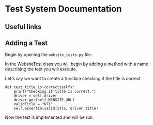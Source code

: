 # Test System Documentation

## Useful links
[](https://kapeli.com/cheat_sheets/Python_unittest_Assertions.docset/Contents/Resources/Documents/index)
[](https://selenium-python.readthedocs.io/locating-elements.html)
[](https://selenium-python.readthedocs.io/navigating.html)

## Adding a Test

Begin by opening the `website_tests.py` file.

In the WebsiteTest class you will begin by adding a method with a name describing the test you will execute.

Let's say we want to create a function checking if the title is correct.
```
def test_title_is_correct(self):
    print("Checking if title is correct.")
    driver = self.driver
    driver.get(self.WEBSITE_URL)
    validTitle = "NTI"
    self.assertIn(validTitle, driver.title) 
```


Now the test is implemented and will be run.